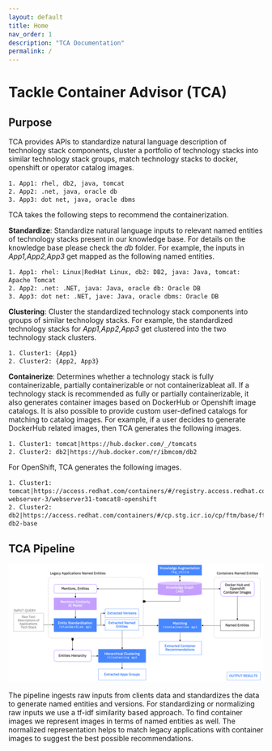 ```yaml
---
layout: default
title: Home
nav_order: 1
description: "TCA Documentation"
permalink: /
---
```


# Tackle Container Advisor (TCA)

## Purpose
TCA provides APIs to standardize natural language description of technology stack components, cluster a portfolio of technology stacks into similar technology stack groups, match technology stacks to docker, openshift or operator catalog images. 
```
1. App1: rhel, db2, java, tomcat
2. App2: .net, java, oracle db
3. App3: dot net, java, oracle dbms
```

TCA takes the following steps to recommend the containerization.

**Standardize**: Standardize natural language inputs to relevant named entities of technology stacks present in our knowledge base. For details on the knowledge base please check the *db* folder. For example, the inputs in *App1,App2,App3* get mapped as the following named entities.

```
1. App1: rhel: Linux|RedHat Linux, db2: DB2, java: Java, tomcat: Apache Tomcat
2. App2: .net: .NET, java: Java, oracle db: Oracle DB
3. App3: dot net: .NET, jave: Java, oracle dbms: Oracle DB
```

**Clustering**: Cluster the standardized technology stack components into groups of similar technology stacks. For example, the standardized technology stacks for *App1,App2,App3* get clustered into the two technology stack clusters.

```
1. Cluster1: {App1}
2. Cluster2: {App2, App3}
```

**Containerize**: Determines whether a technology stack is fully containerizable, partially containerizable or not containerizableat all. If a technology stack is recommended as fully or partially containerizable, it also generates container images based on DockerHub or Openshift image catalogs. It is also possible to provide custom user-defined catalogs for matching to catalog images. For example, if a user decides to generate DockerHub related images, then TCA generates the following images.

```
1. Cluster1: tomcat|https://hub.docker.com/_/tomcats
2. Cluster2: db2|https://hub.docker.com/r/ibmcom/db2
```

For OpenShift, TCA generates the following images.

```
1. Cluster1: tomcat|https://access.redhat.com/containers/#/registry.access.redhat.com/jboss-webserver-3/webserver31-tomcat8-openshift
2. Cluster2: db2|https://access.redhat.com/containers/#/cp.stg.icr.io/cp/ftm/base/ftm-db2-base
```

## TCA Pipeline

![TCA Pipeline](images/tca_pipeline.png)

The pipeline ingests raw inputs from clients data and standardizes the data to generate named entities and versions. For standardizing or normalizing raw inputs we use a tf-idf similarity based approach. To find container images we represent images in terms of named entities as well. The normalized representation helps to match legacy applications with container images to suggest the best possible recommendations.
